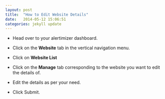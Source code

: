 ```yaml
---
layout: post
title:  "How to Edit Website Details"
date:   2014-05-12 15:06:51
categories: jekyll update
---
```


* Head over to your alertimizer dashboard.


* Click on the **Website** tab in the vertical navigation menu. 


* Click on **Website List**


* Click on the **Manage** tab corresponding to the website you want to edit the details of.


* Edit the details as per your need.

* Click Submit.